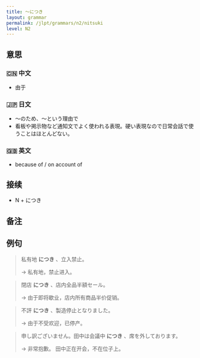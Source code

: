 ```yaml
---
title: 〜につき
layout: grammar
permalink: /jlpt/grammars/n2/nitsuki
level: N2
---
```


## 意思

### 🇨🇳 中文

- 由于

### 🇯🇵 日文

- 〜のため、〜という理由で
- 看板や掲示物など通知文でよく使われる表現。硬い表現なので日常会話で使うことはほとんどない。

### 🇬🇧 英文

- because of / on account of

## 接续

- N + につき

## 备注


## 例句

> 私有地 **につき** 、立入禁止。
>
> → 私有地，禁止进入。

> 閉店 **につき** 、店内全品半額セール。
>
> → 由于即将歇业，店内所有商品半价促销。

> 不評 **につき** 、製造停止となりました。
>
> → 由于不受欢迎，已停产。

> 申し訳ございません。田中は会議中 **につき** 、席を外しております。
>
> → 非常抱歉。 田中正在开会，不在位子上。


